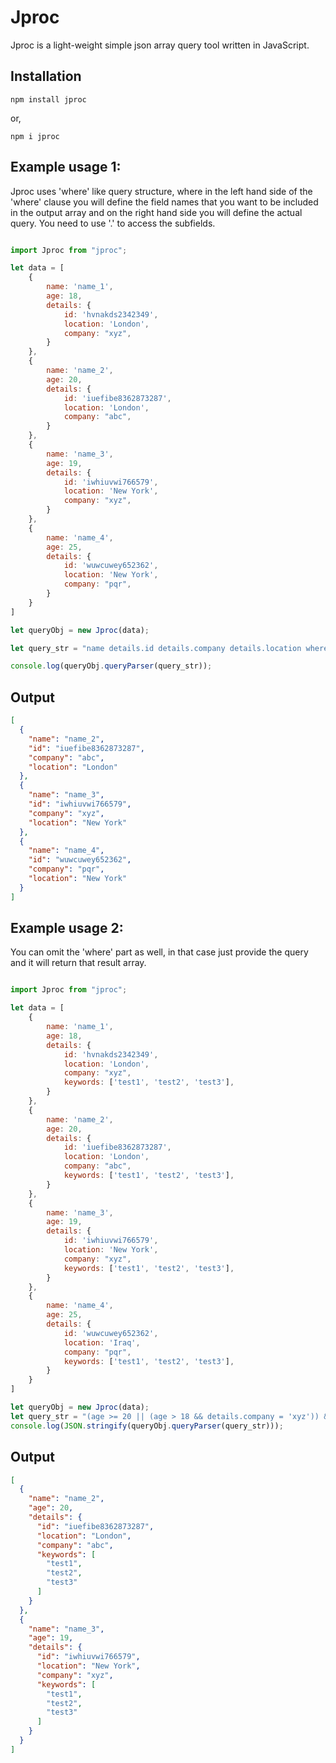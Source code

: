 # Jproc

Jproc is a light-weight simple json array query tool written in JavaScript.


## Installation

```
npm install jproc
```
or,
```
npm i jproc
```


## Example usage 1:

Jproc uses 'where' like query structure, where in the left hand side of the 'where' clause you will define the field names that 
you want to be included in the output array and on the right hand side you will define the actual query.
You need to use '.' to access the subfields.

```javascript

import Jproc from "jproc";

let data = [
    {
        name: 'name_1',
        age: 18,
        details: {
            id: 'hvnakds2342349',
            location: 'London',
            company: "xyz",
        }
    },
    {
        name: 'name_2',
        age: 20,
        details: {
            id: 'iuefibe8362873287',
            location: 'London',
            company: "abc",
        }
    },
    {
        name: 'name_3',
        age: 19,
        details: {
            id: 'iwhiuvwi766579',
            location: 'New York',
            company: "xyz",
        }
    },
    {
        name: 'name_4',
        age: 25,
        details: {
            id: 'wuwcuwey652362',
            location: 'New York',
            company: "pqr",
        }
    }
]

let queryObj = new Jproc(data);

let query_str = "name details.id details.company details.location where (age >= 20 || (age > 18 && details.company = 'xyz')) && (details.location = 'London' || details.location = 'New York')";

console.log(queryObj.queryParser(query_str));
```

## Output

```json
[
  {
    "name": "name_2",
    "id": "iuefibe8362873287",
    "company": "abc",
    "location": "London"
  },
  {
    "name": "name_3",
    "id": "iwhiuvwi766579",
    "company": "xyz",
    "location": "New York"
  },
  {
    "name": "name_4",
    "id": "wuwcuwey652362",
    "company": "pqr",
    "location": "New York"
  }
]
```

## Example usage 2:

You can omit the 'where' part as well, in that case just provide the query and it will return that result array.

```javascript

import Jproc from "jproc";

let data = [
    {
        name: 'name_1',
        age: 18,
        details: {
            id: 'hvnakds2342349',
            location: 'London',
            company: "xyz",
            keywords: ['test1', 'test2', 'test3'],
        }
    },
    {
        name: 'name_2',
        age: 20,
        details: {
            id: 'iuefibe8362873287',
            location: 'London',
            company: "abc",
            keywords: ['test1', 'test2', 'test3'],
        }
    },
    {
        name: 'name_3',
        age: 19,
        details: {
            id: 'iwhiuvwi766579',
            location: 'New York',
            company: "xyz",
            keywords: ['test1', 'test2', 'test3'],
        }
    },
    {
        name: 'name_4',
        age: 25,
        details: {
            id: 'wuwcuwey652362',
            location: 'Iraq',
            company: "pqr",
            keywords: ['test1', 'test2', 'test3'],
        }
    }
]

let queryObj = new Jproc(data);
let query_str = "(age >= 20 || (age > 18 && details.company = 'xyz')) && (details.location = 'London' || details.location = 'New York')";
console.log(JSON.stringify(queryObj.queryParser(query_str)));

```

## Output
```json
[
  {
    "name": "name_2",
    "age": 20,
    "details": {
      "id": "iuefibe8362873287",
      "location": "London",
      "company": "abc",
      "keywords": [
        "test1",
        "test2",
        "test3"
      ]
    }
  },
  {
    "name": "name_3",
    "age": 19,
    "details": {
      "id": "iwhiuvwi766579",
      "location": "New York",
      "company": "xyz",
      "keywords": [
        "test1",
        "test2",
        "test3"
      ]
    }
  }
]
```
